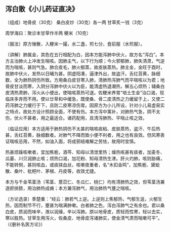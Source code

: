 ## 泻白散《小儿药证直决》

〔组成〕地骨皮（30克） 桑白皮炒（30克）各一两 甘草炙一钱（3克）

周学海曰：聚诊本甘草作半两 粳米（10克）

〔服法〕原方锉散，入粳米一撮，水二盏，煎七分，食前服（水煎服）。

〔讲解〕肺属金，其色在五行相配为白，因本方能泻肺中伏火，故方名“泻白”。本方主治肺火上冲发生喘咳。因肺主气，以下行为顺；今火邪郁肺，肺失清肃，气逆而为喘咳，甚则气急。肺合皮毛，肺火郁蒸，故皮肤蒸热。肺主金，金旺于酉时，故肺中伏火，发热以日晡为甚。阴虚阳凑，逼津外出，故盗汗。舌红苔黄，脉细数，全为肺热阴伤所致。方用桑白皮甘寒入肺，清肺热泻肺气而平喘咳以为君；地骨皮甘淡而寒，入阴分泻肺中伏火以为臣，能清虚热退潮热，解五心烦热；辅桑白皮清热肃肺，泻火从小便出，使喘咳蒸热可退。佐粳米养胃“培土生金”治口渴，现临床多弃而不用。使以廿草和中缓急，既使桑、骨二皮清热之力缓留于上，又使二药泻肺之力缓行于下，且防二皮寒凉伤胃。因原方为小儿所设，针对小儿易虚易实之特点，故处方设计照顾全面，不使有伤。本方泻中寓补，对肺热气急，阴不太伤，伏火不甚者，用之最适合。诸药配用，具清泻肺热、平喘止咳之效。

〔临证应用〕本方适用于肺热阴伤不太甚的喘咳痰粘、皮肤蒸热，盗汗、午后热甚，舌红苔黄，脉细数者。对肺气不降而致小便不利者，用之也有良效。但风寒表证喘咳忌用，不然，如油入面，将成邪结难解之劳怯，故用时宜慎。

热甚烦躁咳嗽者，宜加焦栀，酒芩、知母以清泄里热；燥热咳甚有痰者，加麦冬、瓜蒌、川贝润肺止咳；烦热口渴，加花粉、知母清热生津。肝火灼肺，咳则胁痛，不能转侧，甚则咳血，或痰挟血丝，咳嗽夜重者，名“木扣金鸣”，加焦栀、黛蛤散、桑叶、枇杷叶、茅根、丹皮等，收效尤捷。

本方与千金苇茎汤（苇茎、薏苡仁、冬瓜仁、桃仁）均有清肺热之效，但苇茎汤兼逐瘀排脓，用治肺热成痈；本方兼泻肺气，用治肺热气壅之喘咳。

〔方论选录〕季楚重：“经云：肺若气上逆。上逆则上焦郁热，气郁生涎，火郁生热，因而制节不行，壅甚为喘满肿嗽。白者肺之色，泻白泻肺气之有余也。君以桑白皮，质润而味辛，液以润燥，辛以泻肺。原以地骨皮，质轻而性寒，轻以去实，寒以胜热。甘草生用泻火，佐桑皮、地骨皮泻诸肺实，使金清气肃而喘嗽可平”。（《删补名医方论》）
